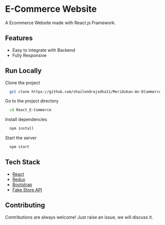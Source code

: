 # E-Commerce Website
A Ecommerce Website made with React.js Framework.


## Features
- Easy to integrate with Backend
- Fully Responsive

## Run Locally
Clone the project
```bash
  git clone https://github.com/shailendrajodha11/MeriDukan-An-ECommerce-Website
```

Go to the project directory

```bash
  cd React_E-Commerce
```

Install dependencies

```bash
  npm install
```

Start the server

```bash
  npm start
```

## Tech Stack

* [React](https://reactjs.org/)
* [Redux](https://redux.js.org/)
* [Bootstrap](https://getbootstrap.com/)
* [Fake Store API](https://fakestoreapi.com/)

## Contributing

Contributions are always welcome!
Just raise an issue, we will discuss it.